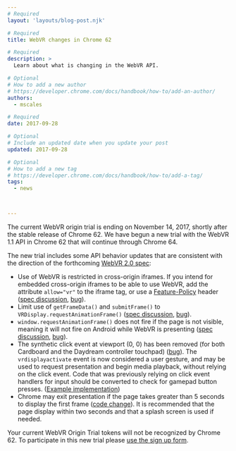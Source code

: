 ```yaml
---
# Required
layout: 'layouts/blog-post.njk'

# Required
title: WebVR changes in Chrome 62

# Required
description: >
  Learn about what is changing in the WebVR API.

# Optional
# How to add a new author
# https://developer.chrome.com/docs/handbook/how-to/add-an-author/
authors:
  - mscales

# Required
date: 2017-09-28

# Optional
# Include an updated date when you update your post
updated: 2017-09-28

# Optional
# How to add a new tag
# https://developer.chrome.com/docs/handbook/how-to/add-a-tag/
tags:
  - news



---
```



The current WebVR origin trial is ending on November 14,
2017, shortly after the stable release of Chrome 62. We have begun a new trial with the WebVR 1.1
API in Chrome 62 that will continue through Chrome 64.

The new trial includes some API behavior updates that are consistent with the direction of the
forthcoming [WebVR 2.0 spec][0]:

- Use of WebVR is restricted in cross-origin iframes. If you intend for embedded cross-origin
  iframes to be able to use WebVR, add the attribute `allow="vr"` to the iframe tag, or use a
  [Feature-Policy][1] header ([spec discussion][2], [bug][3]).
- Limit use of `getFrameData()` and `submitFrame()` to `VRDisplay.requestAnimationFrame()`
  ([spec discussion][4], [bug][5]).
- `window.requestAnimationFrame()` does not fire if the page is not visible, meaning it will not
  fire on Android while WebVR is presenting ([spec discussion][6], [bug][7]).
- The synthetic click event at viewport (0, 0) has been removed (for both Cardboard and the Daydream
  controller touchpad) ([bug][8]). The `vrdisplayactivate` event is now considered a user gesture,
  and may be used to request presentation and begin media playback, without relying on the click
  event.
  Code that was previously relying on click event handlers for input should be converted to check
  for gamepad button presses. ([Example implementation][9])
- Chrome may exit presentation if the page takes greater than 5 seconds to display the first frame
  ([code change][10]). It is recommended that the page display within two seconds and that a splash
  screen is used if needed.

Your current WebVR Origin Trial tokens will not be recognized by Chrome 62. To participate in this
new trial please [use the sign up form][11].


[0]: https://github.com/w3c/webvr/blob/master/explainer.md
[1]: https://docs.google.com/document/d/1k0Ua-ZWlM_PsFCFdLMa8kaVTo32PeNZ4G7FFHqpFx4E/edit#heading=h.4yubgixv5l6b
[2]: https://github.com/w3c/webvr/issues/86
[3]: https://bugs.chromium.org/p/chromium/issues/detail?id=666767
[4]: https://github.com/w3c/webvr/issues/246
[5]: https://bugs.chromium.org/p/chromium/issues/detail?id=736023
[6]: https://github.com/w3c/webvr/issues/225
[7]: https://bugs.chromium.org/p/chromium/issues/detail?id=718246
[8]: https://bugs.chromium.org/p/chromium/issues/detail?id=716571
[9]: https://github.com/toji/webvr.info/commit/d73e6182287e3c6c0daa4d3d2ea578a31a2e5a6b
[10]: https://chromium-review.googlesource.com/c/chromium/src/+/636386
[11]: https://bit.ly/OriginTrialSignup
